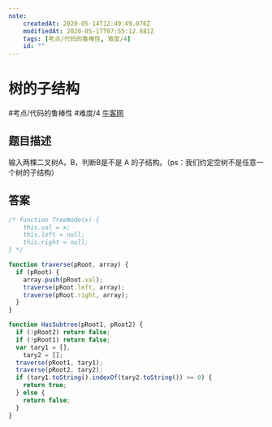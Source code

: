 ```yaml
---
note:
    createdAt: 2020-05-14T12:49:49.076Z
    modifiedAt: 2020-05-17T07:55:12.881Z
    tags: [考点/代码的鲁棒性, 难度/4]
    id: ""
---
```

# 树的子结构
#考点/代码的鲁棒性 #难度/4  [牛客网](https://www.nowcoder.com/practice/6e196c44c7004d15b1610b9afca8bd88?tpId=13&tqId=11170&tPage=4&rp=4&ru=/ta/coding-interviews&qru=/ta/coding-interviews/question-ranking)
<!-- @crossnote.comment "id":"d5d91764-6202-4f00-846f-87b276f8da88" -->  
## 题目描述
输入两棵二叉树A，B，判断B是不是 A 的子结构。（ps：我们约定空树不是任意一个树的子结构）

## 答案
```javascript
/* function TreeNode(x) {
    this.val = x;
    this.left = null;
    this.right = null;
} */

function traverse(pRoot, array) {
  if (pRoot) {
    array.push(pRoot.val);
    traverse(pRoot.left, array);
    traverse(pRoot.right, array);
  }
}

function HasSubtree(pRoot1, pRoot2) {
  if (!pRoot2) return false;
  if (!pRoot1) return false;
  var tary1 = [],
    tary2 = [];
  traverse(pRoot1, tary1);
  traverse(pRoot2, tary2);
  if (tary1.toString().indexOf(tary2.toString()) >= 0) {
    return true;
  } else {
    return false;
  }
}
```